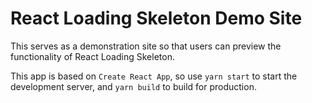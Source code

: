 # React Loading Skeleton Demo Site

This serves as a demonstration site so that users can preview the functionality of React Loading Skeleton.

This app is based on `Create React App`, so use `yarn start` to start the development server, and `yarn build` to build for production.
